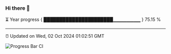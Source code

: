 ### Hi there 👋

⏳ Year progress { ██████████████████████▁▁▁▁▁▁▁▁ } 75.15 %

---

⏰ Updated on Wed, 02 Oct 2024 01:02:51 GMT

![Progress Bar CI](https://github.com/liununu/liununu/workflows/Progress%20Bar%20CI/badge.svg)
